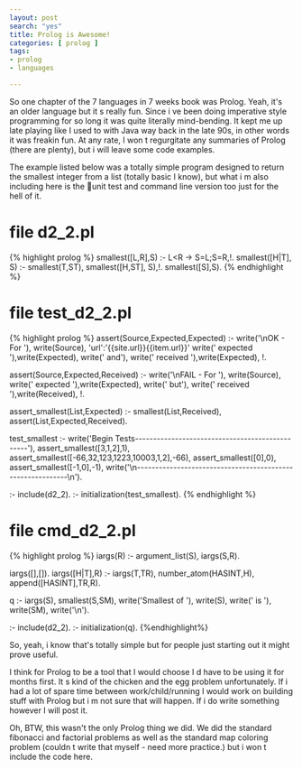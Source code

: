 ```yaml
---
layout: post
search: "yes"
title: Prolog is Awesome!
categories: [ prolog ]
tags:
- prolog
- languages

---
```


So one chapter of the 7 languages in 7 weeks book was Prolog. Yeah, it's an
older language but it s really fun. Since i ve been doing imperative style
programming for so long it was quite literally mind-bending. It kept me up late
playing like I used to with Java way back in the late 90s, in other words it
was freakin  fun. At any rate, I won t regurgitate any summaries of Prolog
(there are plenty), but i will leave some code examples.

The example listed below was a totally simple program designed to return the
smallest integer from a list (totally basic I know), but what i m also
including here is the unit test and command line version too just for the hell
of it.


# file d2_2.pl

{% highlight prolog %}
smallest([L,R],S) :- L<R -> S=L;S=R,!.
smallest([H|T], S) :- smallest(T,ST), smallest([H,ST], S),!.
smallest([S],S).
{% endhighlight %}


# file test_d2_2.pl
{% highlight prolog %}
assert(Source,Expected,Expected) :-
write('\nOK - For '), write(Source),
'url':'{{site.url}}{{item.url}}' write(' expected '),write(Expected), write('
and'),
write(' received '),write(Expected), !.

assert(Source,Expected,Received) :-
write('\nFAIL - For '), write(Source),
write(' expected '),write(Expected), write(' but'),
write(' received '),write(Received), !.

assert_smallest(List,Expected) :-
smallest(List,Received), assert(List,Expected,Received).

test_smallest :-
write('Begin Tests------------------------------------------------'),
assert_smallest([3,1,2],1),
assert_smallest([-66,32,123,1223,10003,1,2],-66),
assert_smallest([0],0),
assert_smallest([-1,0],-1),
write('\n-----------------------------------------------------------\n').

:- include(d2_2).
:- initialization(test_smallest).
{% endhighlight %}


# file cmd_d2_2.pl

{% highlight prolog %}
iargs(R) :-
        argument_list(S),
        iargs(S,R).

iargs([],[]).
iargs([H|T],R) :-
        iargs(T,TR),
        number_atom(HASINT,H),
        append([HASINT],TR,R).



q :-
        iargs(S),
        smallest(S,SM),
        write('Smallest of '),
        write(S),
        write(' is '),
        write(SM),
        write('\n').

:- include(d2_2).
:- initialization(q).
{%endhighlight%}

So, yeah, i know that's totally simple but for people just starting out it
might prove useful.

I think for Prolog to be a tool that I would choose I d have to be using it for
months first. It s kind of the chicken and the egg problem unfortunately. If i
had a lot of spare time between work/child/running I would work on building
stuff with Prolog but i m not sure that will happen. If i do write something
however I will post it.


Oh, BTW, this wasn't the only Prolog thing we did. We did the standard
fibonacci and factorial problems as well as the standard map coloring problem
(couldn t write that myself - need more practice.) but i won t include the code
here.
